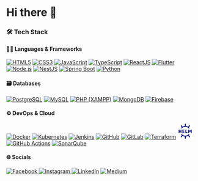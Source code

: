 # Hi there 👋  
### 🛠 Tech Stack

#### 🧑‍💻 Languages & Frameworks
<p align="left">
  <a href="https://developer.mozilla.org/en-US/docs/Web/HTML" target="_blank"><img src="https://cdn.jsdelivr.net/gh/devicons/devicon/icons/html5/html5-original.svg" alt="HTML5" width="40" height="40"/></a>
  <a href="https://developer.mozilla.org/en-US/docs/Web/CSS" target="_blank"><img src="https://cdn.jsdelivr.net/gh/devicons/devicon/icons/css3/css3-original.svg" alt="CSS3" width="40" height="40"/></a>
  <a href="https://developer.mozilla.org/en-US/docs/Web/JavaScript" target="_blank"><img src="https://cdn.jsdelivr.net/gh/devicons/devicon/icons/javascript/javascript-original.svg" alt="JavaScript" width="40" height="40"/></a>
  <a href="https://www.typescriptlang.org/" target="_blank"><img src="https://cdn.jsdelivr.net/gh/devicons/devicon/icons/typescript/typescript-original.svg" alt="TypeScript" width="40" height="40"/></a>
  <a href="https://reactjs.org/" target="_blank"><img src="https://cdn.jsdelivr.net/gh/devicons/devicon/icons/react/react-original.svg" alt="ReactJS" width="40" height="40"/></a>
  <a href="https://flutter.dev/" target="_blank"><img src="https://cdn.jsdelivr.net/gh/devicons/devicon/icons/flutter/flutter-original.svg" alt="Flutter" width="40" height="40"/></a>
  <a href="https://nodejs.org/" target="_blank"><img src="https://cdn.jsdelivr.net/gh/devicons/devicon/icons/nodejs/nodejs-original.svg" alt="Node.js" width="40" height="40"/></a>
  <a href="https://nestjs.com/" target="_blank"><img src="https://nestjs.com/img/logo-small.svg" alt="NestJS" width="40" height="40"/></a>
  <a href="https://spring.io/projects/spring-boot" target="_blank"><img src="https://cdn.jsdelivr.net/gh/devicons/devicon/icons/spring/spring-original.svg" alt="Spring Boot" width="40" height="40"/></a>
  <a href="https://www.python.org/" target="_blank"><img src="https://cdn.jsdelivr.net/gh/devicons/devicon/icons/python/python-original.svg" alt="Python" width="40" height="40"/></a>
</p>

#### 🗃️ Databases
<p align="left">
  <a href="https://www.postgresql.org/" target="_blank"><img src="https://cdn.jsdelivr.net/gh/devicons/devicon/icons/postgresql/postgresql-original.svg" alt="PostgreSQL" width="40" height="40"/></a>
  <a href="https://www.mysql.com/" target="_blank"><img src="https://cdn.jsdelivr.net/gh/devicons/devicon/icons/mysql/mysql-original.svg" alt="MySQL" width="40" height="40"/></a>
  <a href="https://www.apachefriends.org/index.html" target="_blank"><img src="https://cdn.jsdelivr.net/gh/devicons/devicon/icons/php/php-original.svg" alt="PHP (XAMPP)" width="40" height="40"/></a>
  <a href="https://www.mongodb.com/" target="_blank"><img src="https://cdn.jsdelivr.net/gh/devicons/devicon/icons/mongodb/mongodb-original.svg" alt="MongoDB" width="40" height="40"/></a>
  <a href="https://firebase.google.com/" target="_blank"><img src="https://cdn.jsdelivr.net/gh/devicons/devicon/icons/firebase/firebase-plain.svg" alt="Firebase" width="40" height="40"/></a>
</p>

#### ⚙️ DevOps & Cloud
<p align="left">
  <a href="https://www.docker.com/" target="_blank"><img src="https://cdn.jsdelivr.net/gh/devicons/devicon/icons/docker/docker-original.svg" alt="Docker" width="40" height="40"/></a>
  <a href="https://kubernetes.io/" target="_blank"><img src="https://cdn.jsdelivr.net/gh/devicons/devicon/icons/kubernetes/kubernetes-plain.svg" alt="Kubernetes" width="40" height="40"/></a>
  <a href="https://www.jenkins.io/" target="_blank"><img src="https://cdn.jsdelivr.net/gh/devicons/devicon/icons/jenkins/jenkins-original.svg" alt="Jenkins" width="40" height="40"/></a>
  <a href="https://github.com/ishan941" target="_blank"><img src="https://cdn.jsdelivr.net/gh/devicons/devicon/icons/github/github-original.svg" alt="GitHub" width="40" height="40"/></a>
  <a href="https://gitlab.com/ishan941" target="_blank"><img src="https://cdn.jsdelivr.net/gh/devicons/devicon/icons/gitlab/gitlab-original.svg" alt="GitLab" width="40" height="40"/></a>
  <a href="https://www.terraform.io/" target="_blank"><img src="https://cdn.jsdelivr.net/gh/devicons/devicon/icons/terraform/terraform-original.svg" alt="Terraform" width="40" height="40"/></a>
  <a href="https://helm.sh/" target="_blank"><img src="https://raw.githubusercontent.com/devicons/devicon/master/icons/helm/helm-original.svg" alt="Helm" width="40" height="40"/></a>
  <a href="https://github.com/features/actions" target="_blank"><img src="https://cdn-icons-png.flaticon.com/512/906/906324.png" alt="GitHub Actions" width="40" height="40"/></a>
  <a href="https://www.sonarsource.com/products/sonarqube/" target="_blank"><img src="https://cdn.iconscout.com/icon/free/png-512/sonarqube-1-1175224.png" alt="SonarQube" width="40" height="40"/></a>
</p>

#### 🌐 Socials
<p align="left"> 
  <a href="https://www.facebook.com/ishan941/" target="_blank"><img src="https://cdn-icons-png.flaticon.com/512/5968/5968764.png" alt="Facebook" width="40" height="40"/> </a> 
  <a href="https://www.instagram.com/ishanshrestha941/" target="_blank"><img src="https://cdn-icons-png.flaticon.com/512/2111/2111463.png" alt="Instagram" width="40" height="40"/>
</a> 
  <a href="https://www.linkedin.com/in/ishan941/" target="_blank"><img src="https://cdn-icons-png.flaticon.com/512/145/145807.png" alt="LinkedIn" width="40" height="40"/></a> 
  <a href="https://medium.com/@ishan941" target="_blank"><img src="https://cdn-icons-png.flaticon.com/512/5968/5968885.png" alt="Medium" width="40" height="40"/></a>
</p>
